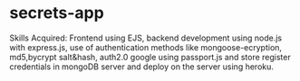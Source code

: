 # secrets-app
Skills Acquired: Frontend using EJS, backend development using node.js with express.js, use of authentication methods like mongoose-ecryption, md5,bycrypt salt&amp;hash, auth2.0 google using passport.js and store register credentials in mongoDB server and deploy on the server using heroku.
